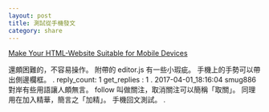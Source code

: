 ```yaml
---
layout: post
title: 測試從手機發文
category: share
---
```

[Make Your HTML-Website Suitable for Mobile Devices](http://www.instructables.com/id/Make-your-HTML-Website-suitable-for-Mobile-Devices/?ALLSTEPS)

還頗困難的，不容易操作。
附帶的 editor.js 有一些小瑕疵。
手機上的手勢可以帶出側邊欄框。
.
reply_count: 1
get_replies : 1
.
2017-04-01_18:16:04 smug886
對岸有些用語讓人頗無言。
follow 叫做關注，取消關注可以簡稱「取關」。
同理用在加入精華，簡言之「加精」。
手機回文測試。
.
